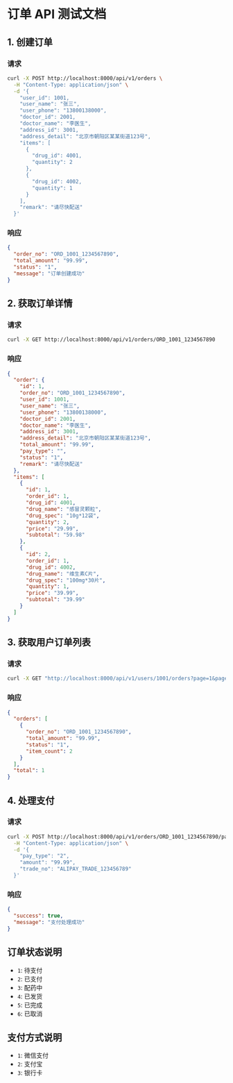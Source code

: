 # 订单 API 测试文档

## 1. 创建订单

### 请求
```bash
curl -X POST http://localhost:8000/api/v1/orders \
  -H "Content-Type: application/json" \
  -d '{
    "user_id": 1001,
    "user_name": "张三",
    "user_phone": "13800138000",
    "doctor_id": 2001,
    "doctor_name": "李医生",
    "address_id": 3001,
    "address_detail": "北京市朝阳区某某街道123号",
    "items": [
      {
        "drug_id": 4001,
        "quantity": 2
      },
      {
        "drug_id": 4002,
        "quantity": 1
      }
    ],
    "remark": "请尽快配送"
  }'
```

### 响应
```json
{
  "order_no": "ORD_1001_1234567890",
  "total_amount": "99.99",
  "status": "1",
  "message": "订单创建成功"
}
```

## 2. 获取订单详情

### 请求
```bash
curl -X GET http://localhost:8000/api/v1/orders/ORD_1001_1234567890
```

### 响应
```json
{
  "order": {
    "id": 1,
    "order_no": "ORD_1001_1234567890",
    "user_id": 1001,
    "user_name": "张三",
    "user_phone": "13800138000",
    "doctor_id": 2001,
    "doctor_name": "李医生",
    "address_id": 3001,
    "address_detail": "北京市朝阳区某某街道123号",
    "total_amount": "99.99",
    "pay_type": "",
    "status": "1",
    "remark": "请尽快配送"
  },
  "items": [
    {
      "id": 1,
      "order_id": 1,
      "drug_id": 4001,
      "drug_name": "感冒灵颗粒",
      "drug_spec": "10g*12袋",
      "quantity": 2,
      "price": "29.99",
      "subtotal": "59.98"
    },
    {
      "id": 2,
      "order_id": 1,
      "drug_id": 4002,
      "drug_name": "维生素C片",
      "drug_spec": "100mg*30片",
      "quantity": 1,
      "price": "39.99",
      "subtotal": "39.99"
    }
  ]
}
```

## 3. 获取用户订单列表

### 请求
```bash
curl -X GET "http://localhost:8000/api/v1/users/1001/orders?page=1&page_size=10"
```

### 响应
```json
{
  "orders": [
    {
      "order_no": "ORD_1001_1234567890",
      "total_amount": "99.99",
      "status": "1",
      "item_count": 2
    }
  ],
  "total": 1
}
```

## 4. 处理支付

### 请求
```bash
curl -X POST http://localhost:8000/api/v1/orders/ORD_1001_1234567890/payment \
  -H "Content-Type: application/json" \
  -d '{
    "pay_type": "2",
    "amount": "99.99",
    "trade_no": "ALIPAY_TRADE_123456789"
  }'
```

### 响应
```json
{
  "success": true,
  "message": "支付处理成功"
}
```

## 订单状态说明

- `1`: 待支付
- `2`: 已支付
- `3`: 配药中
- `4`: 已发货
- `5`: 已完成
- `6`: 已取消

## 支付方式说明

- `1`: 微信支付
- `2`: 支付宝
- `3`: 银行卡